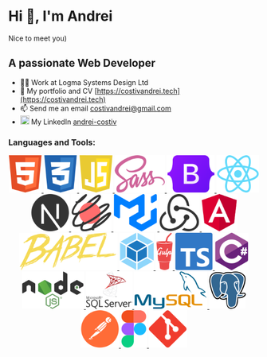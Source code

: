 # Hi 👋, I'm Andrei
  Nice to meet you)

## A passionate **W**eb **D**eveloper
  
- 👨‍💻 Work at Logma Systems Design Ltd
- 💼 My portfolio and CV [https://costivandrei.tech](https://costivandrei.tech)
- 📫 Send me an email costivandrei@gmail.com
- <img src="https://www.vectorlogo.zone/logos/linkedin/linkedin-tile.svg" height="18" width="18" /> My LinkedIn [andrei-costiv](https://www.linkedin.com/in/andrei-costiv/)

<h3 align="left">Languages and Tools:</h3>
<p align="center">
    <a href="https://www.w3.org/html/" target="_blank" rel="noreferrer"> 
        <img src="./icons/html.svg" alt="html" height="75"/> 
    </a> 
    <a href="https://www.w3schools.com/css/" target="_blank" rel="noreferrer"> 
        <img src="./icons/css.svg" alt="css" height="75"/> 
    </a> 
    <a href="https://developer.mozilla.org/en-US/docs/Web/JavaScript" target="_blank" rel="noreferrer"> 
        <img src="./icons/js.svg" alt="javascript" height="75"/> 
    </a> 
    <a href="https://sass-lang.com" target="_blank" rel="noreferrer"> 
        <img src="./icons/sass.svg" alt="sass" height="75"/> 
    </a>
    <a href="https://getbootstrap.com" target="_blank" rel="noreferrer"> 
        <img src="./icons/bootstrap.svg" alt="bootstrap"  height="75"/> 
    </a> 
    <a href="https://reactjs.org/" target="_blank" rel="noreferrer"> 
        <img src="./icons/react.svg" alt="react" height="75"/> 
    </a> 
    <a href="https://nextjs.org/" target="_blank" rel="noreferrer"> 
        <img src="./icons/nextjs.svg" alt="nextjs" height="75"/> 
    </a> 
    <a href="https://react-spring.dev" target="_blank" rel="noreferrer"> 
        <img src="./icons/react-spring.svg" alt="nextjs" height="75"/> 
    </a> 
    <a href="https://mui.com" target="_blank" rel="noreferrer"> 
        <img src="./icons/mui.svg" alt="nextjs" height="75"/> 
    </a> 
    <a href="https://redux.js.org" target="_blank" rel="noreferrer"> 
        <img src="./icons/redux.svg" alt="redux" height="75"/> 
    </a> 
    <a href="https://angular.io" target="_blank" rel="noreferrer"> 
        <img src="./icons/angular.svg" alt="angular" height="75"/> 
    </a>
    <a href="https://babeljs.io/" target="_blank" rel="noreferrer"> 
        <img src="./icons/babel.svg" alt="babel" height="75"/> 
    </a> 
    <a href="https://webpack.js.org" target="_blank" rel="noreferrer"> 
        <img src="./icons/webpack.svg" alt="webpack"    height="75"/> 
    </a>
    <a href="https://gulpjs.com" target="_blank" rel="noreferrer"> 
        <img src="./icons/gulp.svg" alt="gulp" height="75"/> 
    </a> 
    <a href="https://www.typescriptlang.org/" target="_blank" rel="noreferrer"> 
        <img src="./icons/typescript.svg" alt="typescript" height="75"/> 
    </a>
    <a href="https://www.w3schools.com/cs/" target="_blank" rel="noreferrer"> 
        <img src="./icons/csharp.svg" alt="csharp" height="75"/> 
    </a> 
    <a href="https://nodejs.org" target="_blank" rel="noreferrer"> 
        <img src="./icons/node.svg" alt="nodejs" height="75"/> 
    </a> 
    <a href="https://www.microsoft.com/en-us/sql-server" target="_blank" rel="noreferrer"> 
        <img src="./icons/mssql.svg" alt="mssql" height="75"/> 
    </a> 
    <a href="https://www.mysql.com/" target="_blank" rel="noreferrer"> 
        <img src="./icons/mysql.svg" alt="mysql" height="75"/> 
    </a> 
    <a href="https://www.postgresql.org" target="_blank" rel="noreferrer"> 
        <img src="./icons/postgresql.svg" alt="postgresql" height="75"/> 
    </a> 
    <!-- <a href="https://expressjs.com" target="_blank" rel="noreferrer"> 
        <img src="./icons/" alt="express" height="75"/> 
    </a>  -->
    <a href="https://postman.com" target="_blank" rel="noreferrer"> 
        <img src="./icons/postman.svg" alt="postman" height="75"/> 
    </a>   
    <a href="https://www.figma.com/" target="_blank" rel="noreferrer"> 
        <img src="./icons/figma.svg" alt="figma" height="75"/> 
    </a> 
    <a href="https://git-scm.com/" target="_blank" rel="noreferrer"> 
        <img src="./icons/git.svg" alt="git" height="75"/> 
    </a> 
</p>


